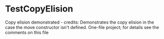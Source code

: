 # TestCopyElision
Copy elision demonstrated - credits:
Demonstrates the copy elision in the case the move constructor isn't defined.
One-file project; for details see the comments on this file
